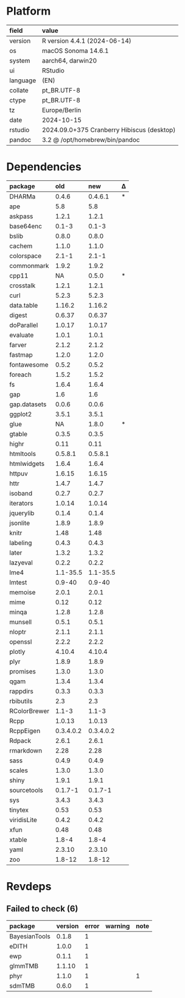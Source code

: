 # Platform

|field    |value                                      |
|:--------|:------------------------------------------|
|version  |R version 4.4.1 (2024-06-14)               |
|os       |macOS Sonoma 14.6.1                        |
|system   |aarch64, darwin20                          |
|ui       |RStudio                                    |
|language |(EN)                                       |
|collate  |pt_BR.UTF-8                                |
|ctype    |pt_BR.UTF-8                                |
|tz       |Europe/Berlin                              |
|date     |2024-10-15                                 |
|rstudio  |2024.09.0+375 Cranberry Hibiscus (desktop) |
|pandoc   |3.2 @ /opt/homebrew/bin/pandoc             |

# Dependencies

|package      |old       |new       |Δ  |
|:------------|:---------|:---------|:--|
|DHARMa       |0.4.6     |0.4.6.1   |*  |
|ape          |5.8       |5.8       |   |
|askpass      |1.2.1     |1.2.1     |   |
|base64enc    |0.1-3     |0.1-3     |   |
|bslib        |0.8.0     |0.8.0     |   |
|cachem       |1.1.0     |1.1.0     |   |
|colorspace   |2.1-1     |2.1-1     |   |
|commonmark   |1.9.2     |1.9.2     |   |
|cpp11        |NA        |0.5.0     |*  |
|crosstalk    |1.2.1     |1.2.1     |   |
|curl         |5.2.3     |5.2.3     |   |
|data.table   |1.16.2    |1.16.2    |   |
|digest       |0.6.37    |0.6.37    |   |
|doParallel   |1.0.17    |1.0.17    |   |
|evaluate     |1.0.1     |1.0.1     |   |
|farver       |2.1.2     |2.1.2     |   |
|fastmap      |1.2.0     |1.2.0     |   |
|fontawesome  |0.5.2     |0.5.2     |   |
|foreach      |1.5.2     |1.5.2     |   |
|fs           |1.6.4     |1.6.4     |   |
|gap          |1.6       |1.6       |   |
|gap.datasets |0.0.6     |0.0.6     |   |
|ggplot2      |3.5.1     |3.5.1     |   |
|glue         |NA        |1.8.0     |*  |
|gtable       |0.3.5     |0.3.5     |   |
|highr        |0.11      |0.11      |   |
|htmltools    |0.5.8.1   |0.5.8.1   |   |
|htmlwidgets  |1.6.4     |1.6.4     |   |
|httpuv       |1.6.15    |1.6.15    |   |
|httr         |1.4.7     |1.4.7     |   |
|isoband      |0.2.7     |0.2.7     |   |
|iterators    |1.0.14    |1.0.14    |   |
|jquerylib    |0.1.4     |0.1.4     |   |
|jsonlite     |1.8.9     |1.8.9     |   |
|knitr        |1.48      |1.48      |   |
|labeling     |0.4.3     |0.4.3     |   |
|later        |1.3.2     |1.3.2     |   |
|lazyeval     |0.2.2     |0.2.2     |   |
|lme4         |1.1-35.5  |1.1-35.5  |   |
|lmtest       |0.9-40    |0.9-40    |   |
|memoise      |2.0.1     |2.0.1     |   |
|mime         |0.12      |0.12      |   |
|minqa        |1.2.8     |1.2.8     |   |
|munsell      |0.5.1     |0.5.1     |   |
|nloptr       |2.1.1     |2.1.1     |   |
|openssl      |2.2.2     |2.2.2     |   |
|plotly       |4.10.4    |4.10.4    |   |
|plyr         |1.8.9     |1.8.9     |   |
|promises     |1.3.0     |1.3.0     |   |
|qgam         |1.3.4     |1.3.4     |   |
|rappdirs     |0.3.3     |0.3.3     |   |
|rbibutils    |2.3       |2.3       |   |
|RColorBrewer |1.1-3     |1.1-3     |   |
|Rcpp         |1.0.13    |1.0.13    |   |
|RcppEigen    |0.3.4.0.2 |0.3.4.0.2 |   |
|Rdpack       |2.6.1     |2.6.1     |   |
|rmarkdown    |2.28      |2.28      |   |
|sass         |0.4.9     |0.4.9     |   |
|scales       |1.3.0     |1.3.0     |   |
|shiny        |1.9.1     |1.9.1     |   |
|sourcetools  |0.1.7-1   |0.1.7-1   |   |
|sys          |3.4.3     |3.4.3     |   |
|tinytex      |0.53      |0.53      |   |
|viridisLite  |0.4.2     |0.4.2     |   |
|xfun         |0.48      |0.48      |   |
|xtable       |1.8-4     |1.8-4     |   |
|yaml         |2.3.10    |2.3.10    |   |
|zoo          |1.8-12    |1.8-12    |   |

# Revdeps

## Failed to check (6)

|package       |version |error |warning |note |
|:-------------|:-------|:-----|:-------|:----|
|BayesianTools |0.1.8   |1     |        |     |
|eDITH         |1.0.0   |1     |        |     |
|ewp           |0.1.1   |1     |        |     |
|glmmTMB       |1.1.10  |1     |        |     |
|phyr          |1.1.0   |1     |        |1    |
|sdmTMB        |0.6.0   |1     |        |     |

